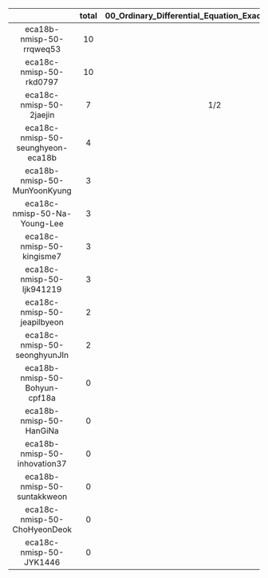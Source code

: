 |    |   total  |  00_Ordinary_Differential_Equation_Exact_Solution.ipynb  |  10_Forward_Euler.ipynb  |  15_Forward_Euler_Higher_Order.ipynb  |  20_Modified_Euler.ipynb  |  30_Runge_Kutta.ipynb  |  35_Runge_Kutta_Higher_Order.ipynb  |  slopes_t_x.png  |  slopes_t_x.svg  |
|:--:|:----:|:----:|:----:|:----:|:----:|:----:|:----:|:----:|:----:|
| eca18b-nmisp-50-rrqweq53 | 10 |  | 1 | 4/3 | 3 | 10/3 | 4/3 |  |   |
| eca18c-nmisp-50-rkd0797 | 10 |  |  | 2 | 3 | 2 | 3 |  |   |
| eca18c-nmisp-50-2jaejin | 7 | 1/2 | 3/4 | 1 | 35/12 | 2/3 | 1/3 | 5/12 | 5/12  |
| eca18c-nmisp-50-seunghyeon-eca18b | 4 |  |  | 5/2 | 1/2 | 1 |  |  |   |
| eca18b-nmisp-50-MunYoonKyung | 3 |  |  | 1 | 1 | 1 |  |  |   |
| eca18c-nmisp-50-Na-Young-Lee | 3 |  |  | 1 | 1 | 1 |  |  |   |
| eca18c-nmisp-50-kingisme7 | 3 |  | 1 | 3/2 | 1/2 |  |  |  |   |
| eca18c-nmisp-50-ljk941219 | 3 |  |  | 1 | 1 | 1 |  |  |   |
| eca18c-nmisp-50-jeapilbyeon | 2 |  |  | 1 |  | 1 |  |  |   |
| eca18c-nmisp-50-seonghyunJIn | 2 |  |  | 1 |  | 1 |  |  |   |
| eca18b-nmisp-50-Bohyun-cpf18a | 0 |  |  |  |  |  |  |  |   |
| eca18b-nmisp-50-HanGiNa | 0 |  |  |  |  |  |  |  |   |
| eca18b-nmisp-50-inhovation37 | 0 |  |  |  |  |  |  |  |   |
| eca18b-nmisp-50-suntakkweon | 0 |  |  |  |  |  |  |  |   |
| eca18c-nmisp-50-ChoHyeonDeok | 0 |  |  |  |  |  |  |  |   |
| eca18c-nmisp-50-JYK1446 | 0 |  |  |  |  |  |  |  |   |
